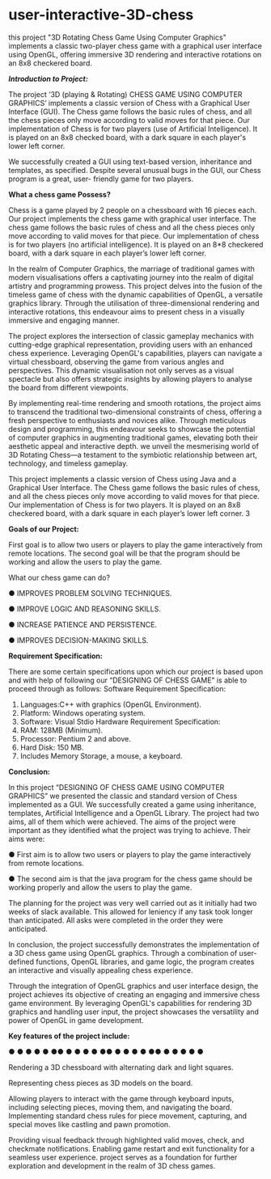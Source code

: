 # user-interactive-3D-chess

this project "3D Rotating Chess Game Using Computer Graphics" implements a classic two-player chess game with a graphical user interface using OpenGL, offering immersive 3D rendering and interactive rotations on an 8x8 checkered board.


 _**Introduction to Project:**_
 
The project ‘3D (playing & Rotating) CHESS GAME USING COMPUTER GRAPHICS’ implements a classic version of Chess with a Graphical User Interface (GUI). The Chess game follows the basic rules of chess, and all the chess pieces only move according to valid moves for that piece. Our implementation of Chess is for two players (use of Artificial Intelligence). It is played on an 8x8 checked board, with a dark square in each player's lower left corner.

We successfully created a GUI using text-based version, inheritance and templates, as specified. Despite several unusual bugs in the GUI, our Chess program is a great, user- friendly game for two players.

**What a chess game Possess?**

Chess is a game played by 2 people on a chessboard with 16 pieces each. Our project implements the chess game with graphical user interface. The chess game follows the basic rules of chess and all the chess pieces only move according to valid moves for that piece. Our implementation of chess is for two players (no artificial intelligence). It is played on an 8*8 checkered board, with a dark square in each player’s lower left corner.

In the realm of Computer Graphics, the marriage of traditional games with modern visualisations offers a captivating journey into the realm of digital artistry and programming prowess. This project delves into the fusion of the timeless game of chess with the dynamic capabilities of OpenGL, a versatile graphics library. Through the utilisation of three-dimensional rendering and interactive rotations, this endeavour aims to present chess in a visually immersive and engaging manner.

The project explores the intersection of classic gameplay mechanics with cutting-edge graphical representation, providing users with an enhanced chess experience. Leveraging OpenGL's capabilities, players can navigate a virtual chessboard, observing the game from various angles and perspectives. This dynamic visualisation not only serves as a visual spectacle but also offers strategic insights by allowing players to analyse the board from different viewpoints.

By implementing real-time rendering and smooth rotations, the project aims to transcend the traditional two-dimensional constraints of chess, offering a fresh perspective to enthusiasts and novices alike. Through meticulous design and programming, this endeavour seeks to showcase the potential of computer graphics in augmenting traditional games, elevating both their aesthetic appeal and interactive depth. we unveil the mesmerising world of 3D Rotating Chess—a testament to the symbiotic relationship between art, technology, and timeless gameplay.

This project implements a classic version of Chess using Java and a Graphical User Interface. The Chess game follows the basic rules of chess, and all the chess pieces only move according to valid moves for that piece. Our implementation of Chess is for two players. It is played on an 8x8 checkered board, with a dark square in each player’s lower left corner.
3

 **Goals of our Project:**
 
First goal is to allow two users or players to play the game interactively from remote locations.
The second goal will be that the program should be working and allow the users to play the game.

What our chess game can do?

● IMPROVES PROBLEM SOLVING TECHNIQUES.

● IMPROVE LOGIC AND REASONING SKILLS.

● INCREASE PATIENCE AND PERSISTENCE.

● IMPROVES DECISION-MAKING SKILLS.

**Requirement Specification:**

There are some certain specifications upon which our project is based upon and with help of following our “DESIGNING OF CHESS GAME” is able to proceed through as follows:
Software Requirement Specification:

1. Languages:C++ with graphics (OpenGL Environment).
2. Platform: Windows operating system.
3. Software: Visual Stdio
Hardware Requirement Specification:
1. RAM: 128MB (Minimum).
2. Processor: Pentium 2 and above.
3. Hard Disk: 150 MB.
4. Includes Memory Storage, a mouse, a keyboard.



 **Conclusion:**
 
In this project “DESIGNING OF CHESS GAME USING COMPUTER GRAPHICS” we presented the classic and standard version of Chess implemented as a GUI. We successfully created a game using inheritance, templates, Artificial Intelligence and a OpenGL Library. The project had two aims, all of them which were achieved. The aims of the project were important as they identified what the project was trying to achieve. Their aims were:

● 
First aim is to allow two users or players to play the game interactively from remote locations.

●
The second aim is that the java program for the chess game should be working properly and allow the users to play the game.

The planning for the project was very well carried out as it initially had two weeks of slack available. This allowed for leniency if any task took longer than anticipated. All asks were completed in the order they were anticipated.

In conclusion, the project successfully demonstrates the implementation of a 3D chess game using OpenGL graphics. Through a combination of user-defined functions, OpenGL libraries, and game logic, the program creates an interactive and visually appealing chess experience.

Through the integration of OpenGL graphics and user interface design, the project achieves its objective of creating an engaging and immersive chess game environment. By leveraging OpenGL's capabilities for rendering 3D graphics and handling user input, the project showcases the versatility and power of OpenGL in game development.

**Key features of the project include:**

● ● ●
●
● ●● ● ●
●
● ●● ● ●
●
● ●● ● ●
●
● ●

Rendering a 3D chessboard with alternating dark and light squares.

Representing chess pieces as 3D models on the board.

Allowing players to interact with the game through keyboard inputs, including selecting pieces, moving them, and navigating the board.
Implementing standard chess rules for piece movement, capturing, and special moves like castling and pawn promotion.

Providing visual feedback through highlighted valid moves, check, and checkmate notifications. Enabling game restart and exit functionality for a seamless user experience.
project serves as a foundation for further exploration and development in the realm of 3D chess games.


